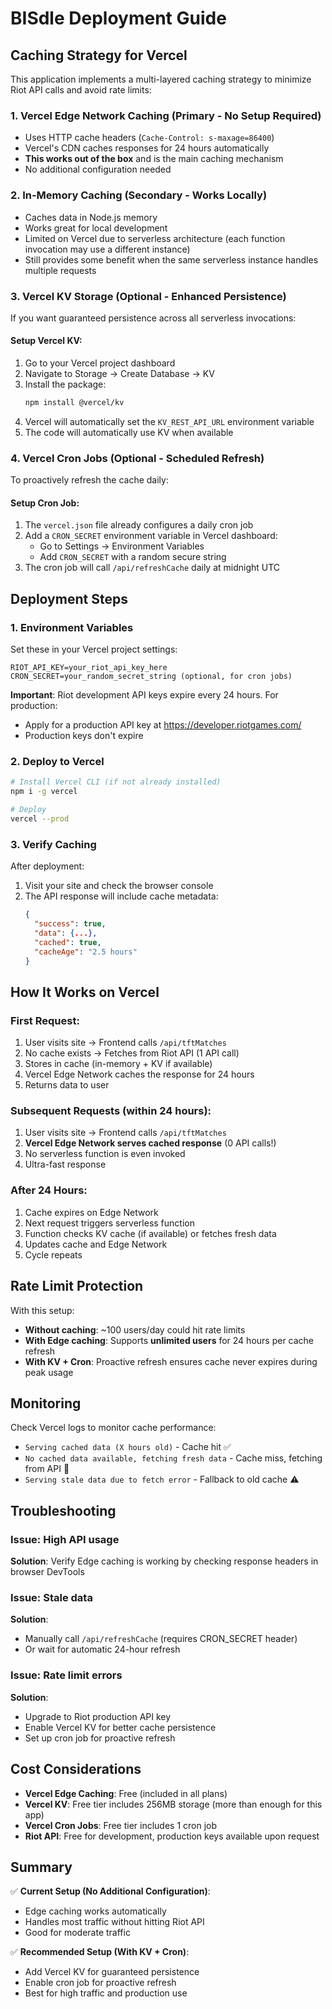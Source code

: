 # BISdle Deployment Guide

## Caching Strategy for Vercel

This application implements a multi-layered caching strategy to minimize Riot API calls and avoid rate limits:

### 1. **Vercel Edge Network Caching** (Primary - No Setup Required)
- Uses HTTP cache headers (`Cache-Control: s-maxage=86400`)
- Vercel's CDN caches responses for 24 hours automatically
- **This works out of the box** and is the main caching mechanism
- No additional configuration needed

### 2. **In-Memory Caching** (Secondary - Works Locally)
- Caches data in Node.js memory
- Works great for local development
- Limited on Vercel due to serverless architecture (each function invocation may use a different instance)
- Still provides some benefit when the same serverless instance handles multiple requests

### 3. **Vercel KV Storage** (Optional - Enhanced Persistence)
If you want guaranteed persistence across all serverless invocations:

#### Setup Vercel KV:
1. Go to your Vercel project dashboard
2. Navigate to Storage → Create Database → KV
3. Install the package:
   ```bash
   npm install @vercel/kv
   ```
4. Vercel will automatically set the `KV_REST_API_URL` environment variable
5. The code will automatically use KV when available

### 4. **Vercel Cron Jobs** (Optional - Scheduled Refresh)
To proactively refresh the cache daily:

#### Setup Cron Job:
1. The `vercel.json` file already configures a daily cron job
2. Add a `CRON_SECRET` environment variable in Vercel dashboard:
   - Go to Settings → Environment Variables
   - Add `CRON_SECRET` with a random secure string
3. The cron job will call `/api/refreshCache` daily at midnight UTC

## Deployment Steps

### 1. **Environment Variables**
Set these in your Vercel project settings:

```
RIOT_API_KEY=your_riot_api_key_here
CRON_SECRET=your_random_secret_string (optional, for cron jobs)
```

**Important**: Riot development API keys expire every 24 hours. For production:
- Apply for a production API key at https://developer.riotgames.com/
- Production keys don't expire

### 2. **Deploy to Vercel**
```bash
# Install Vercel CLI (if not already installed)
npm i -g vercel

# Deploy
vercel --prod
```

### 3. **Verify Caching**
After deployment:
1. Visit your site and check the browser console
2. The API response will include cache metadata:
   ```json
   {
     "success": true,
     "data": {...},
     "cached": true,
     "cacheAge": "2.5 hours"
   }
   ```

## How It Works on Vercel

### First Request:
1. User visits site → Frontend calls `/api/tftMatches`
2. No cache exists → Fetches from Riot API (1 API call)
3. Stores in cache (in-memory + KV if available)
4. Vercel Edge Network caches the response for 24 hours
5. Returns data to user

### Subsequent Requests (within 24 hours):
1. User visits site → Frontend calls `/api/tftMatches`
2. **Vercel Edge Network serves cached response** (0 API calls!)
3. No serverless function is even invoked
4. Ultra-fast response

### After 24 Hours:
1. Cache expires on Edge Network
2. Next request triggers serverless function
3. Function checks KV cache (if available) or fetches fresh data
4. Updates cache and Edge Network
5. Cycle repeats

## Rate Limit Protection

With this setup:
- **Without caching**: ~100 users/day could hit rate limits
- **With Edge caching**: Supports **unlimited users** for 24 hours per cache refresh
- **With KV + Cron**: Proactive refresh ensures cache never expires during peak usage

## Monitoring

Check Vercel logs to monitor cache performance:
- `Serving cached data (X hours old)` - Cache hit ✅
- `No cached data available, fetching fresh data` - Cache miss, fetching from API 🔄
- `Serving stale data due to fetch error` - Fallback to old cache ⚠️

## Troubleshooting

### Issue: High API usage
**Solution**: Verify Edge caching is working by checking response headers in browser DevTools

### Issue: Stale data
**Solution**: 
- Manually call `/api/refreshCache` (requires CRON_SECRET header)
- Or wait for automatic 24-hour refresh

### Issue: Rate limit errors
**Solution**:
- Upgrade to Riot production API key
- Enable Vercel KV for better cache persistence
- Set up cron job for proactive refresh

## Cost Considerations

- **Vercel Edge Caching**: Free (included in all plans)
- **Vercel KV**: Free tier includes 256MB storage (more than enough for this app)
- **Vercel Cron Jobs**: Free tier includes 1 cron job
- **Riot API**: Free for development, production keys available upon request

## Summary

✅ **Current Setup (No Additional Configuration)**:
- Edge caching works automatically
- Handles most traffic without hitting Riot API
- Good for moderate traffic

✅ **Recommended Setup (With KV + Cron)**:
- Add Vercel KV for guaranteed persistence
- Enable cron job for proactive refresh
- Best for high traffic and production use

